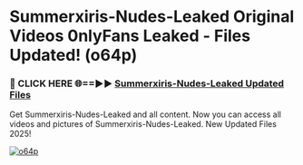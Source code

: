 # Summerxiris-Nudes-Leaked Original Videos 0nlyFans Leaked - Files Updated! (o64p)

<h3>🔴 CLICK HERE 🌐==►► <a href="https://tinyurl.com/4mcuefdz" rel="nofollow">Summerxiris-Nudes-Leaked Updated Files</a></h3>

Get Summerxiris-Nudes-Leaked and all content. Now you can access all videos and pictures of Summerxiris-Nudes-Leaked. New Updated Files 2025!

[![o64p](https://i.imgur.com/StAQSOY.gif)](https://tinyurl.com/4mcuefdz)
